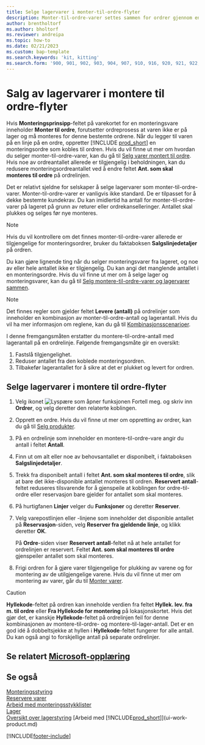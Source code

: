 ```yaml
---
title: Selge lagervarer i monter-til-ordre-flyter
description: Monter-til-ordre-varer settes sammen for ordrer gjennom en monteringsordre.
author: brentholtorf
ms.author: bholtorf
ms.reviewer: andreipa
ms.topic: how-to
ms.date: 02/21/2023
ms.custom: bap-template
ms.search.keywords: 'kit, kitting'
ms.search.form: '900, 901, 902, 903, 904, 907, 910, 916, 920, 921, 922, 923, 940, 941, 942, 930, 931, 932, 914, 915, 905'
---
```

# <a name="selling-inventory-items-in-assemble-to-order-flows"></a><a name="selling-inventory-items-in-assemble-to-order-flows"></a>Salg av lagervarer i montere til ordre-flyter

Hvis **Monteringsprinsipp**-feltet på varekortet for en monteringsvare inneholder **Monter til ordre**, forutsetter ordreprosess at varen ikke er på lager og må monteres for denne bestemte ordrene. Når du legger til varen på en linje på en ordre, oppretter [!INCLUDE [prod_short](includes/prod_short.md)] en monteringsordre som kobles til ordren. Hvis du vil finne ut mer om hvordan du selger monter-til-ordre-varer, kan du gå til [Selg varer montert til ordre](assembly-how-to-sell-items-assembled-to-order.md). Hvis noe av ordreantallet allerede er tilgjengelig i beholdningen, kan du redusere monteringsordreantallet ved å endre feltet **Ant. som skal monteres til ordre** på ordrelinjen.  

Det er relativt sjeldne for selskaper å selge lagervarer som monter-til-ordre-varer. Monter-til-ordre-varer er vanligvis ikke standard. De er tilpasset for å dekke bestemte kundekrav. Du kan imidlertid ha antall for monter-til-ordre-varer på lageret på grunn av returer eller ordrekanselleringer. Antallet skal plukkes og selges før nye monteres.  

> [!NOTE]  
> Hvis du vil kontrollere om det finnes monter-til-ordre-varer allerede er tilgjengelige for monteringsordrer, bruker du faktaboksen **Salgslinjedetaljer** på ordren.  

Du kan gjøre lignende ting når du selger monteringsvarer fra lageret, og noe av eller hele antallet ikke er tilgjengelig. Du kan angi det manglende antallet i en monteringsordre. Hvis du vil finne ut mer om å selge lager og monteringsvarer, kan du gå til [Selg montere-til-ordre-varer og lagervarer sammen](assembly-how-to-sell-assemble-to-order-items-and-inventory-items-together.md).  

> [!NOTE]  
> Det finnes regler som gjelder feltet **Levere (antall)** på ordrelinjer som inneholder en kombinasjon av monter-til-ordre-antall og lagerantall. Hvis du vil ha mer informasjon om reglene, kan du gå til [Kombinasjonsscenarioer](assembly-assemble-to-order-or-assemble-to-stock.md#combination-scenarios).  

I denne fremgangsmåten erstatter du montere-til-ordre-antall med lagerantall på en ordrelinje. Følgende fremgangsmåte gir en oversikt:

1. Fastslå tilgjengelighet.
2. Reduser antallet fra den koblede monteringsordren.
3. Tilbakefør lagerantallet for å sikre at det er plukket og levert for ordren.  

## <a name="to-sell-inventory-items-in-assemble-to-order-flows"></a><a name="to-sell-inventory-items-in-assemble-to-order-flows"></a>Selge lagervarer i montere til ordre-flyter

1. Velg ikonet ![Lyspære som åpner funksjonen Fortell meg.](media/ui-search/search_small.png "Fortell hva du vil gjøre") og skriv inn **Ordrer**, og velg deretter den relaterte koblingen.  
2. Opprett en ordre. Hvis du vil finne ut mer om oppretting av ordrer, kan du gå til [Selg produkter](sales-how-sell-products.md).  
3. På en ordrelinje som inneholder en montere-til-ordre-vare angir du antall i feltet **Antall**.  
4. Finn ut om alt eller noe av behovsantallet er disponibelt, i faktaboksen **Salgslinjedetaljer**.  
5. Trekk fra disponibelt antall i feltet **Ant. som skal monteres til ordre**, slik at bare det ikke-disponible antallet monteres til ordren. **Reservert antall**-feltet reduseres tilsvarende for å gjenspeile at koblingen for ordre-til-ordre eller reservasjon bare gjelder for antallet som skal monteres.  
6. På hurtigfanen **Linjer** velger du **Funksjoner** og deretter **Reserver**.  
7. Velg varepostlinjen eller -linjene som inneholder det disponible antallet på **Reservasjon**-siden, velg **Reserver fra gjeldende linje**, og klikk deretter **OK**.  

    På **Ordre**-siden viser **Reservert antall**-feltet nå at hele antallet for ordrelinjen er reservert. Feltet **Ant. som skal monteres til ordre** gjenspeiler antallet som skal monteres.  

8. Frigi ordren for å gjøre varer tilgjengelige for plukking av varene og for montering av de utilgjengelige varene. Hvis du vil finne ut mer om montering av varer, går du til [Monter varer](assembly-how-to-assemble-items.md).  

> [!CAUTION]  
> **Hyllekode**-feltet på ordren kan inneholde verdien fra feltet **Hyllek. lev. fra m. til ordre** eller **Fra Hyllekode for montering** på lokasjonskortet. Hvis det gjør det, er kanskje **Hyllekode**-feltet på ordrelinjen feil for denne kombinasjonen av montere-til-ordre- og montere-til-lager-antall. Det er en god idé å dobbeltsjekke at hyllen i **Hyllekode**-feltet fungerer for alle antall. Du kan også angi to forskjellige antall på separate ordrelinjer.  

## <a name="see-related-microsoft-training"></a><a name="see-related-microsoft-training"></a>Se relatert [Microsoft-opplæring](/training/modules/assemble-to-order-dynamics-365-business-central/)

## <a name="see-also"></a><a name="see-also"></a>Se også

[Monteringsstyring](assembly-assemble-items.md)  
[Reservere varer](inventory-how-to-reserve-items.md)  
[Arbeid med monteringsstykklister](assembly-how-work-assembly-boms.md)  
[Lager](inventory-manage-inventory.md)  
[Oversikt over lagerstyring](design-details-warehouse-management.md)
[Arbeid med [!INCLUDE[prod_short](includes/prod_short.md)]](ui-work-product.md)


[!INCLUDE[footer-include](includes/footer-banner.md)]

